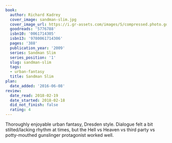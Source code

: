 ```yaml
---
book:
  author: Richard Kadrey
  cover_image: sandman-slim.jpg
  cover_image_url: https://i.gr-assets.com/images/S/compressed.photo.goodreads.com/books/1311727590l/5776788._SX98_.jpg
  goodreads: '5776788'
  isbn10: '0061714305'
  isbn13: '9780061714306'
  pages: '388'
  publication_year: '2009'
  series: Sandman Slim
  series_position: '1'
  slug: sandman-slim
  tags:
  - urban-fantasy
  title: Sandman Slim
plan:
  date_added: '2016-06-08'
review:
  date_read: 2018-02-19
  date_started: 2018-02-18
  did_not_finish: false
  rating: 4
---
```


Thoroughly enjoyable urban fantasy, Dresden style. Dialogue felt a bit stilted/lacking rhythm at times, but the Hell vs Heaven vs third party vs potty-mouthed gunslinger protagonist worked well.
